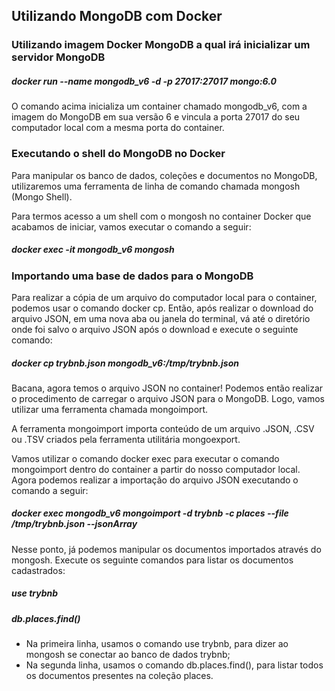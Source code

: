 ## Utilizando MongoDB com Docker

### Utilizando imagem Docker MongoDB a qual irá inicializar um servidor MongoDB

##### docker run --name mongodb_v6 -d -p 27017:27017 mongo:6.0

O comando acima inicializa um container chamado mongodb_v6, com a imagem do MongoDB em sua versão 6 e vincula a porta 27017 do seu computador local com a mesma porta do container.

### Executando o shell do MongoDB no Docker

Para manipular os banco de dados, coleções e documentos no MongoDB, utilizaremos uma ferramenta de linha de comando chamada mongosh (Mongo Shell).

Para termos acesso a um shell com o mongosh no container Docker que acabamos de iniciar, vamos executar o comando a seguir:

##### docker exec -it mongodb_v6 mongosh

### Importando uma base de dados para o MongoDB

Para realizar a cópia de um arquivo do computador local para o container, podemos usar o comando docker cp. Então, após realizar o download do arquivo JSON, em uma nova aba ou janela do terminal, vá até o diretório onde foi salvo o arquivo JSON após o download e execute o seguinte comando:

##### docker cp trybnb.json mongodb_v6:/tmp/trybnb.json

Bacana, agora temos o arquivo JSON no container! Podemos então realizar o procedimento de carregar o arquivo JSON para o MongoDB. Logo, vamos utilizar uma ferramenta chamada mongoimport.

A ferramenta mongoimport importa conteúdo de um arquivo .JSON, .CSV ou .TSV criados pela ferramenta utilitária mongoexport.

Vamos utilizar o comando docker exec para executar o comando mongoimport dentro do container a partir do nosso computador local. 
Agora podemos realizar a importação do arquivo JSON executando o comando a seguir:

##### docker exec mongodb_v6 mongoimport -d trybnb -c places --file /tmp/trybnb.json --jsonArray

Nesse ponto, já podemos manipular os documentos importados através do mongosh. Execute os seguinte comandos para listar os documentos cadastrados:

##### use trybnb
##### db.places.find()

- Na primeira linha, usamos o comando use trybnb, para dizer ao mongosh se conectar ao banco de dados trybnb;
- Na segunda linha, usamos o comando db.places.find(), para listar todos os documentos presentes na coleção places.
